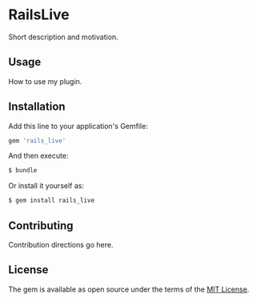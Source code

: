 # RailsLive
Short description and motivation.

## Usage
How to use my plugin.

## Installation
Add this line to your application's Gemfile:

```ruby
gem 'rails_live'
```

And then execute:
```bash
$ bundle
```

Or install it yourself as:
```bash
$ gem install rails_live
```

## Contributing
Contribution directions go here.

## License
The gem is available as open source under the terms of the [MIT License](https://opensource.org/licenses/MIT).
